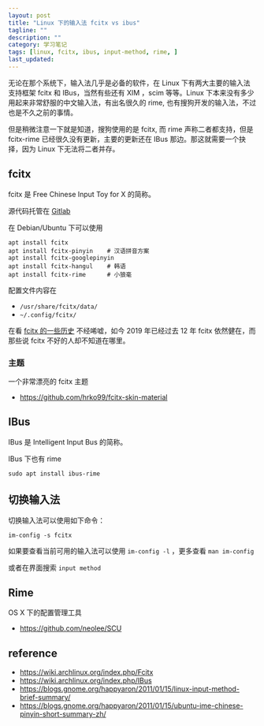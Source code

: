 ```yaml
---
layout: post
title: "Linux 下的输入法 fcitx vs ibus"
tagline: ""
description: ""
category: 学习笔记
tags: [linux, fcitx, ibus, input-method, rime, ]
last_updated:
---
```


无论在那个系统下，输入法几乎是必备的软件，在 Linux 下有两大主要的输入法支持框架 fcitx 和 IBus，当然有些还有 XIM ，scim 等等。Linux 下本来没有多少用起来非常舒服的中文输入法，有出名很久的 rime, 也有搜狗开发的输入法，不过也是不久之前的事情。

但是稍微注意一下就是知道，搜狗使用的是 fcitx, 而 rime 声称二者都支持，但是 fcitx-rime 已经很久没有更新，主要的更新还在 IBus 那边。那这就需要一个抉择，因为 Linux 下无法将二者并存。


## fcitx

fcitx 是 Free Chinese Input Toy for X 的简称。

源代码托管在 [Gitlab](https://gitlab.com/fcitx)

在 Debian/Ubuntu 下可以使用

    apt install fcitx
    apt install fcitx-pinyin    # 汉语拼音方案
    apt install fcitx-googlepinyin
    apt install fcitx-hangul    # 韩语
    apt install fcitx-rime      # 小狼毫


配置文件内容在

- `/usr/share/fcitx/data/`
- `~/.config/fcitx/`

在看 [fcitx 的一些历史](https://web.archive.org/web/20070712173307/http://www.fcitx.org/main/?q=node/123) 不经唏嘘，如今 2019 年已经过去 12 年 fcitx 依然健在，而那些说 fcitx 不好的人却不知道在哪里。

### 主题

一个非常漂亮的 fcitx 主题

- <https://github.com/hrko99/fcitx-skin-material>

## IBus

IBus 是 Intelligent Input Bus 的简称。

IBus 下也有 rime

    sudo apt install ibus-rime


## 切换输入法
切换输入法可以使用如下命令：

    im-config -s fcitx

如果要查看当前可用的输入法可以使用 `im-config -l` ，更多查看 `man im-config`

或者在界面搜索 `input method`

## Rime

OS X 下的配置管理工具

- <https://github.com/neolee/SCU>


## reference

- <https://wiki.archlinux.org/index.php/Fcitx>
- <https://wiki.archlinux.org/index.php/IBus>
- <https://blogs.gnome.org/happyaron/2011/01/15/linux-input-method-brief-summary/>
- <https://blogs.gnome.org/happyaron/2011/01/15/ubuntu-ime-chinese-pinyin-short-summary-zh/>
